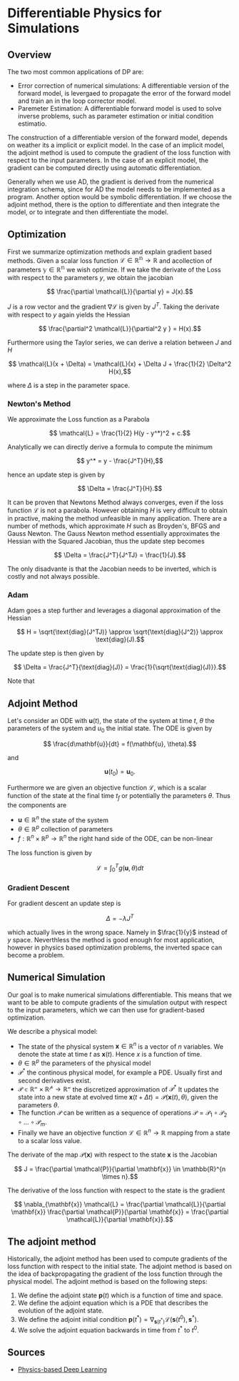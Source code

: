 # Differentiable Physics for Simulations

## Overview

The two most common applications of DP are:
- Error correction of numerical simulations: A differentiable version of the forward model, is levergaed to propagate the error of the forward model and train an in the loop corrector model.
- Paremeter Estimation: A differentiable forward model is used to solve inverse problems, such as parameter estimation or initial condition estimatio.

The construction of a differentiable version of the forward model, depends on weather its a implicit or explicit model. In the case of an implicit model, the adjoint method is used to compute the gradient of the loss function with respect to the input parameters. In the case of an explicit model, the gradient can be computed directly using automatic differentiation. 

Generally when we use AD, the gradient is derived from the numerical integration schema, since for AD the model needs to be implemented as a program. Another option would be symbolic differentiation. If we choose the adjoint method, there is the option to differentiate and then integrate the model, or to integrate and then differentiate the model.


## Optimization

First we summarize optimization methods and explain gradient based methods. Given a scalar loss function $\mathcal{L} \in \mathbb{R^n} \rightarrow \mathbb{R}$ and acollection of parameters $\mathbb{y} \in \mathbb{R^n}$ we wish optimize. If we take the derivate of the Loss with respect to the parameters $y$, we obtain the jacobian

$$ \frac{\partial \mathcal{L}}{\partial y} = J(x).$$ 

$J$ is a row vector and the gradient $\nabla \mathcal{L}$ is given by $J^T$. Taking the derivate with respect to $y$ again yields the Hessian

$$ \frac{\partial^2 \mathcal{L}}{\partial^2 y } = H(x).$$

Furthermore using the Taylor series, we can derive a relation between $J$ and $H$

$$ \mathcal{L}(x + \Delta) = \mathcal{L}(x) + \Delta J + \frac{1}{2} \Delta^2 H(x),$$

where $\Delta$ is a step in the parameter space.

### Newton's Method

We approximate the Loss function as a Parabola 

$$ \mathcal{L} = \frac{1}{2} H(y - y^*)^2 + c.$$

Analytically we can directly derive a formula to compute the minimum

$$ y^* = y - \frac{J^T}{H},$$

hence an update step is given by 

$$ \Delta = \frac{J^T}{H}.$$ 

It can be proven that Newtons Method always converges, even if the loss function $\mathcal{L}$ is not a parabola. However obtaining $H$ is very difficult to obtain in practive, making the method unfeasible in many application. There are a number of methods, which approximate $H$ such as Broyden's, BFGS and Gauss Newton. The Gauss Newton method essentially approximates the Hessian with the Squared Jacobian, thus the update step becomes

$$ \Delta = \frac{J^T}{J^TJ} = \frac{1}{J}.$$

The only disadvante is that the Jacobian needs to be inverted, which is costly and not always possible. 

### Adam 

Adam goes a step further and leverages a diagonal approximation of the Hessian

$$ H = \sqrt{\text{diag}(J^TJ)} \approx \sqrt{\text{diag}(J^2)} \approx \text{diag}(J).$$

The update step is then given by

$$ \Delta = \frac{J^T}{\text{diag}(J)} = \frac{1}{\sqrt{\text{diag}(J)}}.$$

Note that 

## Adjoint Method

Let's consider an ODE with $\mathbf{u}(t)$, the state of the system at time $t$, $\theta$ the parameters of the system and $u_0$ the initial state. The ODE is given by

$$ \frac{d\mathbf{u}}{dt} = f(\mathbf{u}, \theta).$$

and 

$$ \mathbf{u}(t_0) = \mathbf{u}_0.$$

Furthermore we are given an objective function $\mathcal{L}$, which is a scalar function of the state at the final time $t_f$ or potentially the parameters $\theta$. Thus the components are

- $\mathbf{u} \in \mathbb{R}^n$ the state of the system
- $\theta \in \mathbb{R}^p$ collection of parameters
- $f: \mathbb{R}^n \times \mathbb{R}^p \rightarrow \mathbb{R}^n$ the right hand side of the ODE, can be non-linear

The loss function is given by

$$ \mathcal{L} = \int_{0}^{T} g(\mathbf{u}, \theta) dt$$




### Gradient Descent

For gradient descent an update step is 

$$ \Delta = - \lambda J^T $$

which actually lives in the wrong space. Namely in $\frac{1}{y}$ instead of $y$ space. Neverthless the method is good enough for most application, however in physics based optimization problems, the inverted space can become a problem. 


## Numerical Simulation

Our goal is to make numerical simulations differentiable. This means that we want to be able to compute gradients of the simulation output with respect to the input parameters, which we can then use for gradient-based optimization.

We describe a physical model:

- The state of the physical system $\mathbf{x} \in \mathbb{R}^n$ is a vector of $n$ variables. We denote the state at time $t$ as $\mathbf{x}(t)$. Hence $x$ is a function of time.
- $\theta \in \mathbb{R}^p$ the parameters of the physical model
- $\mathcal{P}^*$ the continous physical model, for example a PDE. Usually first and second derivatives exist.
- $\mathcal{P \in \mathbb{R}^n \times \mathbb{R}^p \rightarrow \mathbb{R}^n}$ the discretized approximation of $\mathcal{P}^*$ It updates the state into a new state at evolved time $\mathbf{x}(t + \Delta t) = \mathcal{P}(\mathbf{x}(t), \theta)$, given the parameters $\theta$.
- The function $\mathcal{P}$ can be written as a sequence of operations $\mathcal{P} = \mathcal{P}_1 \circ \mathcal{P}_2 \circ \ldots \circ \mathcal{P}_m$.
- Finally we have an objective function $\mathcal{L} \in \mathbb{R}^n \rightarrow \mathbb{R}$ mapping from a state to a scalar loss value.

The derivate of the map $\mathcal{P(\mathbf{x})}$ with respect to the state $\mathbf{x}$ is the Jacobian 

$$ J = \frac{\partial \mathcal{P}}{\partial \mathbf{x}} \in \mathbb{R}^{n \times n}.$$

The derivative of the loss function with respect to the state is the gradient

$$ \nabla_{\mathbf{x}} \mathcal{L} = \frac{\partial \mathcal{L}}{\partial \mathbf{x}} \frac{\partial \mathcal{P}}{\partial \mathbf{x}} = \frac{\partial \mathcal{L}}{\partial \mathbf{x}}.$$

## The adjoint method

Historically, the adjoint method has been used to compute gradients of the loss function with respect to the initial state. The adjoint method is based on the idea of backpropagating the gradient of the loss function through the physical model. The adjoint method is based on the following steps:

1. We define the adjoint state $\mathbf{p}(t)$ which is a function of time and space.
2. We define the adjoint equation which is a PDE that describes the evolution of the adjoint state.
3. We define the adjoint initial condition $\mathbf{p}(t^*) = \nabla_{\mathbf{s}(t^*)} \mathcal{L}(\mathbf{s}(t^0), \mathbf{s}^*)$.
4. We solve the adjoint equation backwards in time from $t^*$ to $t^0$.




## Sources

- [Physics-based Deep Learning](https://physicsbaseddeeplearning.org)
